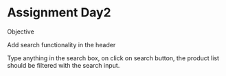 # Assignment Day2

Objective

Add search functionality in the header

Type anything in the search box, on click on search button, the product list should be filtered with the search input.
